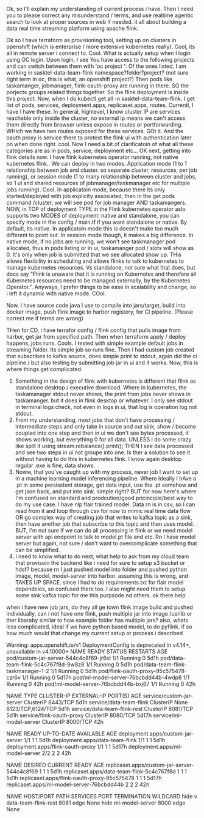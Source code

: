 Ok, so I'll explain my understanding of current process i have. Then I need you to please correct any misunderstand / terms, and use realtime agentic search to look at proper sources in web if needed. it all about building a data real time streaming platform using apache flink.

Ok so I have terraform as provisioning tool, setting up on clusters in openshift (which is enterprise / more extensive kubernetes really). Cool, its all in remote server i connect to. Cool.
What is actually setup when I login using OC login. Upon login, I see You have access to the following projects and can switch between them with 'oc project <projectname>': Of the ones listed, I am working in sasktel-data-team-flink namespace?folder?project? (not sure right term in oc, this is what, an openshift project?) Then pods like taskamanger, jobmanager, flink-oauth-proxy are running in there. SO the porjects groups related things together. So the flink deployment is inside this project. Now, when I do kubectl get all -n sasktel-data-team-flink. I get list of pods, services, deployment.apps, replicaset.apps, routes. Currentl, I have I have these. In general, highlevel, I know cluster IP are services reachable only inside the cluster, no external ip means we can't access them directly from browser unless expose in routes or portforwarding. WHich we have two routes exposed for these services. GOt it.  And the oauth proxy is service there to protext the flink ui with authentication later on when done right. cool. Now I need a bit of clarificatoin of what all these categories are as in pods, service, deployment etc... OK next, getting into flink details now. I have flink kubernetes operator running, not native kubernetes flink.. We can deploy in two modes. Application mode (1 to 1 relationship between job and cluster. so separate cluster, resources, per job running), or session mode (1 to many relationship between cluster and jobs, so 1 ui and shared resources of jobmanager/taskmanager etc for multiple jobs running). Cool. In applicatoin mode, because there its only started/deployed with job explicity assosiated, then in the get pods command /cluster, we will see pod for job manager AND taskamangers. NOW, in TOP of deployment TYPE in the Flink kubernetes operator aslo supports two MODES of deployment: native and standalone, you can specify mode in the config / main.tf if you want standalone or native. By default, its native. In  applicatoin mode this is doesn't make too much different to point out. In session mode though, it makes a big difference. In native mode, if no jobs are running, we won't see taskmanager pod allocated, thus in pods listing or in ui, taskamanger pod / slots will show as 0. It's only when job is submitted that we see allocated show up. THis allows flexibility in scheduling and allows flinks to talk to kubernetes to manage kubernetes resources. Vs standalone, not sure what that does, but docs say "Flink is unaware that it is running on Kubernetes and therefore all Kubernetes resources need to be managed externally, by the Kubernetes Operator.". Anyways, I prefer things to be ease in scalability and change, so i left it dynamic with native mode. COol.

Now. I have source code java I use to compile into jars/target, build into docker image, push flink image to harbor registery, for CI pipeline. (Please correct me if terms are wrong)

THen for CD, i have terrafor config / flink config that pulls image from harbor, get jar from specificd path. Then when terraform apply / deploy happens, jobs runs. Cools. I tested with simple example default jobs in streaming folder. Its simple job so runs fine. Then I had custom job created that subscribes to kafka source, does simple print to stdout, again did the ci pipeline / but also testing by submitting job jar in ui and it works. Now, this is where things get complicated. 
1. Something in the design of flink with kubernetes is different that flink as standalone desktop / executive download. Where in kubernetes, the taskamanager stdout never shows, the print from jobs never shows in taskamanger. but it does in flink desktop or whatever. I only see stdout in terminal logs check, not even in logs in ui, that log is operation log not stdout. 
2. From my understanding, most jobs that don't have processing / intermediate steps and only take in source and out sink, show / become coupled into one step and then in ui we don't see bytes processed, it shows working, but everything 0 for all data. UNLESS I do some crazy like split it using         stream.rebalance().print();
THEN I see data processed and see two steps in ui not groupe into one. Is ther a solution to see it without having to do this in kubernetes flink. I know again desktop regular .exe is fine, data shows. 
3. Noww, that you've caught up with my process, never job I want to set up in a machine learning model inferencing pipeline. Where Ideally I hAve a .pt in some persisstent storage, get data input, use the .pt somehow and get json back, and put into sink. simple right? BUT for now here's where I'm confused on standard and prodcution/good pricinciple/best way to do my use case. I have nlp flair trained model. Data rn is in csv, so I can read from it and loop through csv for now to mimic real time data flow OR go complex way of creating job that writes to kafka topic as a sink, then have another job that subscribe to this topic and then uses model. BUT, I'm not sure if we can do all processing in flink or we need model server with api endpoint to talk to model.pt file and etc. Rn I have model server but again, not sure / don't want to overcomplicate something that can be simplified. 
4. I need to know what to do next, what help to ask from my cloud team that provisoin the backend like i need for sure to setup s3 bucket or hdsf? because rn I just pushed model into folder and pushed python image, model, model-server into harbor. assuming this is wrong, and TAKES UP SPACE. since i had to do requirements.txt for flair model dependcies, so confused there too. I also might need them to setup some sink kafka topic for me this purpsode nd others. ok there help
 

 when i have new job jars, do they all ge town flink image build and pushed individually, can i not have one flink, push multiple jar into image /usrlib or ther libaraby similar to how example folder has multiple jars? also, whats less complicated, ideal if we have python based model, to do pyflink. if so how much would that change my current setup or process i described
 
Warning: apps.openshift.io/v1 DeploymentConfig is deprecated in v4.14+, unavailable in v4.10000+
NAME                                     READY   STATUS    RESTARTS   AGE
pod/custom-jar-server-544c4c8f69-jr6st   1/1     Running   0          5d1h
pod/data-team-flink-5c4c767f8d-9w8z8     1/1     Running   0          5d1h
pod/data-team-flink-taskmanager-1-2      1/1     Running   0          5d1h
pod/flink-oauth-proxy-95c575478-czr6v    1/1     Running   0          5d17h
pod/ml-model-server-76bcbdd44b-4wdp8     1/1     Running   0          42h
pod/ml-model-server-76bcbdd44b-bxj67     1/1     Running   0          42h

NAME                           TYPE        CLUSTER-IP       EXTERNAL-IP   PORT(S)             AGE
service/custom-jar-server      ClusterIP     <none>        8443/TCP            5d1h
service/data-team-flink        ClusterIP   None             <none>        6123/TCP,6124/TCP   5d1h
service/data-team-flink-rest   ClusterIP       <none>        8081/TCP            5d1h
service/flink-oauth-proxy      ClusterIP       <none>        8080/TCP            5d17h
service/ml-model-server        ClusterIP       <none>        8000/TCP            42h

NAME                                READY   UP-TO-DATE   AVAILABLE   AGE
deployment.apps/custom-jar-server   1/1     1            1           5d1h
deployment.apps/data-team-flink     1/1     1            1           5d1h
deployment.apps/flink-oauth-proxy   1/1     1            1           5d17h
deployment.apps/ml-model-server     2/2     2            2           42h

NAME                                           DESIRED   CURRENT   READY   AGE
replicaset.apps/custom-jar-server-544c4c8f69   1         1         1       5d1h
replicaset.apps/data-team-flink-5c4c767f8d     1         1         1       5d1h
replicaset.apps/flink-oauth-proxy-95c575478    1         1         1       5d17h
replicaset.apps/ml-model-server-76bcbdd44b     2         2         2       42h

NAME                                            HOST/PORT                                                                     PATH   SERVICES               PORT   TERMINATION   WILDCARD
hide v          data-team-flink-rest   8081   edge          None
hide             ml-model-server        8000   edge          None



